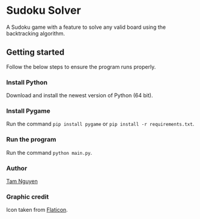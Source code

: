 # Sudoku Solver
A Sudoku game with a feature to solve any valid board using the backtracking algorithm.

## Getting started
Follow the below steps to ensure the program runs properly.

### Install Python
Download and install the newest version of Python (64 bit).

### Install Pygame
Run the command ```pip install pygame``` or ```pip install -r requirements.txt```.

### Run the program
Run the command ```python main.py```.

### Author
[Tam Nguyen](https://github.com/tamnguyen820)

### Graphic credit
Icon taken from [Flaticon](https://www.flaticon.com/).
